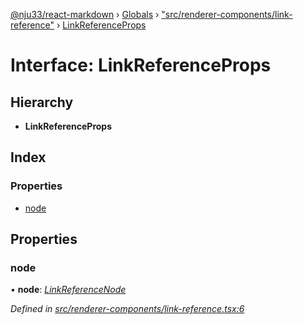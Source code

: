[@nju33/react-markdown](../README.md) › [Globals](../globals.md) › ["src/renderer-components/link-reference"](../modules/_src_renderer_components_link_reference_.md) › [LinkReferenceProps](_src_renderer_components_link_reference_.linkreferenceprops.md)

# Interface: LinkReferenceProps

## Hierarchy

* **LinkReferenceProps**

## Index

### Properties

* [node](_src_renderer_components_link_reference_.linkreferenceprops.md#node)

## Properties

###  node

• **node**: *[LinkReferenceNode](_src_interfaces_.linkreferencenode.md)*

*Defined in [src/renderer-components/link-reference.tsx:6](https://github.com/nju33/react-markdown/blob/5327386/src/renderer-components/link-reference.tsx#L6)*

